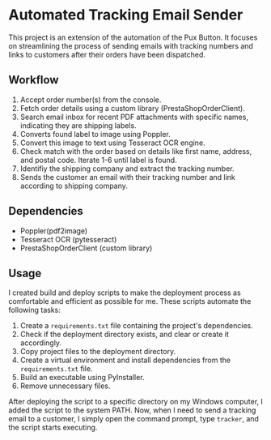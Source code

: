 # Automated Tracking Email Sender

This project is an extension of the automation of the Pux Button. It focuses on streamlining the process of sending emails with tracking numbers and links to customers after their orders have been dispatched.

## Workflow

1. Accept order number(s) from the console.
2. Fetch order details using a custom library (PrestaShopOrderClient).
3. Search email inbox for recent PDF attachments with specific names, indicating they are shipping labels.
4. Converts found label to image using Poppler.
5. Convert this image to text using Tesseract OCR engine.
6. Check match with the order based on details like first name, address, and postal code. Iterate 1-6 until label is found.
7. Identifiy the shipping company and extract the tracking number.
8. Sends the customer an email with their tracking number and link according to shipping company.

## Dependencies

- Poppler(pdf2image)
- Tesseract OCR (pytesseract)
- PrestaShopOrderClient (custom library)

## Usage

I created build and deploy scripts to make the deployment process as comfortable and efficient as possible for me. These scripts automate the following tasks:

1. Create a `requirements.txt` file containing the project's dependencies.
2. Check if the deployment directory exists, and clear or create it accordingly.
3. Copy project files to the deployment directory.
4. Create a virtual environment and install dependencies from the `requirements.txt` file.
5. Build an executable using PyInstaller.
6. Remove unnecessary files.

After deploying the script to a specific directory on my Windows computer, I added the script to the system PATH. Now, when I need to send a tracking email to a customer, I simply open the command prompt, type `tracker`, and the script starts executing.

